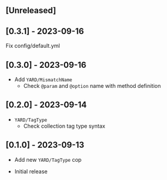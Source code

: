 ## [Unreleased]

## [0.3.1] - 2023-09-16

Fix config/default.yml

## [0.3.0] - 2023-09-16

- Add `YARD/MismatchName`
    - Check `@param` and `@option` name with method definition

## [0.2.0] - 2023-09-14

- `YARD/TagType`
    - Check collection tag type syntax

## [0.1.0] - 2023-09-13

- Add new `YARD/TagType` cop

- Initial release
